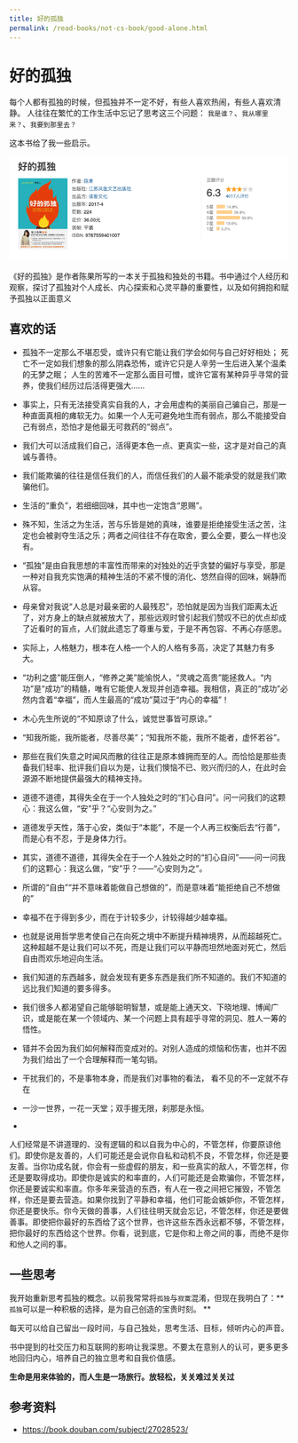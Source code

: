 ```yaml
---
title: 好的孤独
permalink: /read-books/not-cs-book/good-alone.html
---
```


# 好的孤独

每个人都有孤独的时候，但孤独并不一定不好，有些人喜欢热闹，有些人喜欢清静。
人往往在繁忙的工作生活中忘记了思考这三个问题：
`我是谁？`、`我从哪里来？`、`我要到那里去？`

这本书给了我一些启示。

![](../images/good-alone.png)

《好的孤独》是作者陈果所写的一本关于孤独和独处的书籍。书中通过个人经历和观察，探讨了孤独对个人成长、内心探索和心灵平静的重要性，以及如何拥抱和赋予孤独以正面意义

## 喜欢的话

- 孤独不一定那么不堪忍受，或许只有它能让我们学会如何与自己好好相处；
  死亡不一定如我们想象的那么阴森恐怖，或许它只是人辛劳一生后进入某个温柔的无梦之眠；
  人生的苦难不一定那么面目可憎，或许它富有某种异乎寻常的营养，使我们经历过后活得更强大……

- 事实上，只有无法接受真实自我的人，才会用虚构的美丽自己骗自己，那是一种直面真相的瘫软无力。如果一个人无可避免地生而有弱点，那么不能接受自己有弱点，恐怕才是他最无可救药的“弱点”。

- 我们大可以活成我们自己，活得更本色一点、更真实一些，这才是对自己的真诚与善待。
- 我们能欺骗的往往是信任我们的人，而信任我们的人最不能承受的就是我们欺骗他们。
- 生活的“重负”，若细细回味，其中也一定饱含“恩赐”。
- 殊不知，生活之为生活，苦与乐皆是她的真味，谁要是拒绝接受生活之苦，注定也会被剥夺生活之乐；两者之间往往不存在取舍，要么全要，要么一样也没有。
- “孤独”是由自我思想的丰富性而带来的对独处的近乎贪婪的偏好与享受，那是一种对自我充实饱满的精神生活的不紧不慢的消化、悠然自得的回味，娴静而从容。
- 母亲曾对我说“人总是对最亲密的人最残忍”，恐怕就是因为当我们距离太近了，对方身上的缺点就被放大了，那些远观时曾引起我们赞叹不已的优点却成了近看时的盲点，人们就此遗忘了尊重与爱，于是不再包容、不再心存感恩。
- 实际上，人格魅力，根本在人格–一个人的人格有多高，决定了其魅力有多大。
- “功利之盛”能压倒人，“修养之美”能愉悦人，“灵魂之高贵”能拯救人。“内功”是“成功”的精髓，唯有它能使人发现并创造幸福。我相信，真正的“成功”必然内含着“幸福”，而人生最高的“成功”莫过于“内心的幸福”！
- 木心先生所说的“不知原谅了什么，诚觉世事皆可原谅。”
- “知我所能，我所能者，尽善尽美”；“知我所不能，我所不能者，虚怀若谷”。
- 那些在我们失意之时闻风而散的往往正是原本蜂拥而至的人。而恰恰是那些责备我们轻率、批评我们自以为是，让我们懊恼不已、败兴而归的人，在此时会源源不断地提供最强大的精神支持。
- 道德不道德，其得失全在于一个人独处之时的“扪心自问”。问一问我们的这颗心：我这么做，“安”乎？“心安则为之。”
- 道德发乎天性，落于心安，类似于“本能”，不是一个人再三权衡后去“行善”，而是心有不忍，于是身体力行。
- 其实，道德不道德，其得失全在于一个人独处之时的“扪心自问”——问一问我们的这颗心：我这么做，“安”乎？——“心安则为之”。
- 所谓的“自由”“并不意味着能做自己想做的”，而是意味着“能拒绝自己不想做的”
- 幸福不在于得到多少，而在于计较多少，计较得越少越幸福。
- 也就是说用哲学思考使自己在向死之境中不断提升精神境界，从而超越死亡。这种超越不是让我们可以不死，而是让我们可以平静而坦然地面对死亡，然后自由而欢乐地迎向生活。
- 我们知道的东西越多，就会发现有更多东西是我们所不知道的。我们不知道的远比我们知道的要多得多。
- 我们很多人都渴望自己能够聪明智慧，或是能上通天文、下晓地理、博闻广识，或是能在某一个领域内、某一个问题上具有超乎寻常的洞见、胜人一筹的悟性。
- 错并不会因为我们如何解释而变成对的。对别人造成的烦恼和伤害，也并不因为我们给出了一个合理解释而一笔勾销。
- 干扰我们的，不是事物本身，而是我们对事物的看法， 看不见的不一定就不存在

- 一沙一世界，一花一天堂；双手握无限，刹那是永恒。

-

人们经常是不讲道理的、没有逻辑的和以自我为中心的，不管怎样，你要原谅他们。即使你是友善的，人们可能还是会说你自私和动机不良，不管怎样，你还是要友善。当你功成名就，你会有一些虚假的朋友，和一些真实的敌人，不管怎样，你还是要取得成功。即使你是诚实的和率直的，人们可能还是会欺骗你，不管怎样，你还是要诚实和率直。你多年来营造的东西，有人在一夜之间把它摧毁，不管怎样，你还是要去营造。如果你找到了平静和幸福，他们可能会嫉妒你，不管怎样，你还是要快乐。你今天做的善事，人们往往明天就会忘记，不管怎样，你还是要做善事。即使把你最好的东西给了这个世界，也许这些东西永远都不够，不管怎样，把你最好的东西给这个世界。你看，说到底，它是你和上帝之间的事，而绝不是你和他人之间的事。

## 一些思考

我开始重新思考孤独的概念。以前我常常将`孤独`与`寂寞`混淆，但现在我明白了：**`孤独`可以是一种积极的选择，是为自己创造的宝贵时刻。
**

每天可以给自己留出一段时间，与自己独处，思考生活、目标，倾听内心的声音。

书中提到的社交压力和互联网的影响让我深思。不要太在意别人的认可，更多更多地回归内心，培养自己的独立思考和自我价值感。

**生命是用来体验的，而人生是一场旅行。放轻松，关关难过关关过**

## 参考资料

- <https://book.douban.com/subject/27028523/>
